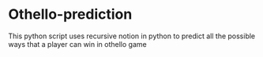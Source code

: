 # Othello-prediction
This python script uses recursive notion in python to predict all the possible ways that a player can win in othello game
